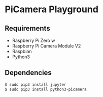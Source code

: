 # PiCamera Playground

## Requirements
- Raspberry Pi Zero w
- Raspberry Pi Camera Module V2
- Raspbian
- Python3

## Dependencies

```sh
$ sudo pip3 install jupyter
$ sudo pip3 install python3-picamera
```
